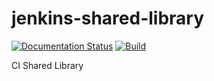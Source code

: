 # jenkins-shared-library

[![Documentation Status](https://readthedocs.org/projects/jenkins-shared-library/badge/?version=latest)](https://jenkins-shared-library.readthedocs.io/en/latest/?badge=latest)
[![Build](https://github.com/sdgtt/jenkins-shared-library/actions/workflows/build.yml/badge.svg)](https://github.com/sdgtt/jenkins-shared-library/actions/workflows/build.yml)

CI Shared Library
